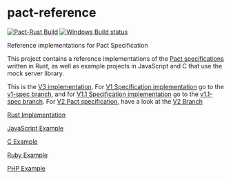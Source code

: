 # pact-reference 
[![Pact-Rust Build](https://github.com/pact-foundation/pact-reference/workflows/Pact-Rust%20Build/badge.svg)](https://github.com/pact-foundation/pact-reference/actions?query=workflow%3A%22Pact-Rust+Build%22) 
[![Windows Build status](https://ci.appveyor.com/api/projects/status/bqlb7ny924lsu6yi?svg=true)](https://ci.appveyor.com/project/pact-foundation/pact-reference)

Reference implementations for Pact Specification

This project contains a reference implementations of the [Pact specifications](https://github.com/pact-foundation/pact-specification)
written in Rust, as well as example projects in JavaScript and C that use the mock server library.

This is the [V3 implementation](https://github.com/pact-foundation/pact-specification/tree/version-3). For [V1 Specification implementation](https://github.com/pact-foundation/pact-specification/tree/version-1) go to the [v1-spec branch](https://github.com/pact-foundation/pact-reference/tree/v1-spec), and for [V1.1 Specification implementation](https://github.com/pact-foundation/pact-specification/tree/version-1.1) go to the [v1.1-spec branch](https://github.com/pact-foundation/pact-reference/tree/v1.1-spec). For [V2 Pact specification](https://github.com/pact-foundation/pact-specification/tree/version-2),
have a look at the [V2 Branch](https://github.com/pact-foundation/pact-reference/tree/v2-spec)

[Rust Implementation](rust)

[JavaScript Example](javascript)

[C Example](c/consumer-verification)

[Ruby Example](ruby/example_consumer_spec)

[PHP Example](php)
